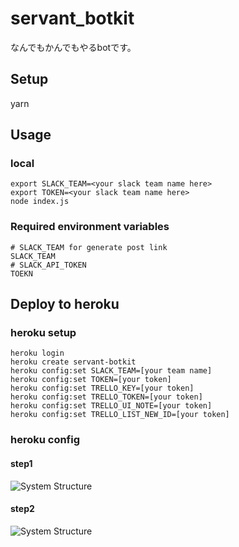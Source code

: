 # servant_botkit
なんでもかんでもやるbotです。

## Setup
yarn

## Usage
### local
```
export SLACK_TEAM=<your slack team name here>
export TOKEN=<your slack team name here>
node index.js
```

### Required environment variables
```
# SLACK_TEAM for generate post link
SLACK_TEAM
# SLACK_API_TOKEN
TOEKN
```

## Deploy to heroku

### heroku setup
```
heroku login
heroku create servant-botkit
heroku config:set SLACK_TEAM=[your team name]
heroku config:set TOKEN=[your token]
heroku config:set TRELLO_KEY=[your token]
heroku config:set TRELLO_TOKEN=[your token]
heroku config:set TRELLO_UI_NOTE=[your token]
heroku config:set TRELLO_LIST_NEW_ID=[your token]
```

### heroku config
#### step1
![System Structure](https://raw.githubusercontent.com/yukimura1227/servant_botkit/master/docs/change_dyno_setting_step1.png)
#### step2
![System Structure](https://raw.githubusercontent.com/yukimura1227/servant_botkit/master/docs/change_dyno_setting_step2.gif)
